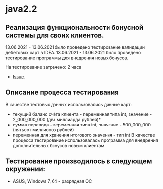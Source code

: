 # java2.2
## Реализация функциональности бонусной системы для своих клиентов.

13.06.2021 - 13.06.2021 было проведено тестирование валидации дебетовых карт в IDEA.
13.06.2021 - 13.06.2021 было проведено тестирование программы для внедрения новых бонусов.

На тестирование затрачено: 2 часа

* [Issue](https://github.com/nastyabutyugina/java2.2/issues/1#issue-1045816402).
## Описание процесса тестирования

В качестве тестовых данных использовались данные карт:
* текущий баланс счёта клиента - переменная типа int, значение - 2_000_000_000 (два миллиарда рублей)*
* сумма перевода - переменная типа int, значение - 500_000_000 (пятьсот миллионов рублей)
* переменная для хранения итогового значения - тип int
В качестве процесса тестирование использовалась программа для внедрения дополнительных бонусов новым клиентам

## Тестирование производилось в следующем окружении:
* ASUS, Windows 7, 64 - разрядная ОС

